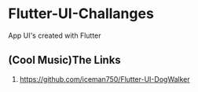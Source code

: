 # Flutter-UI-Challanges
App UI's created with Flutter

## (Cool Music)The Links
1) https://github.com/iceman750/Flutter-UI-DogWalker
